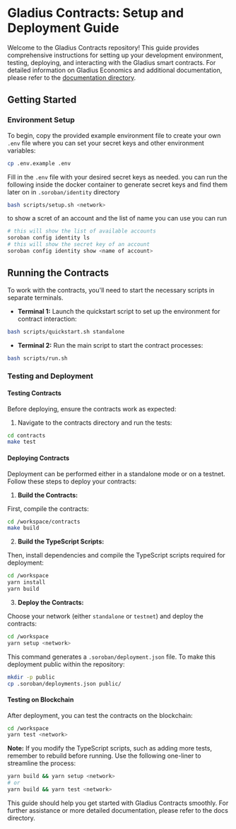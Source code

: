 # Gladius Contracts: Setup and Deployment Guide

Welcome to the Gladius Contracts repository! This guide provides comprehensive instructions for setting up your development environment, testing, deploying, and interacting with the Gladius smart contracts. For detailed information on Gladius Economics and additional documentation, please refer to the [documentation directory](./docs/README.md).

## Getting Started

### Environment Setup

To begin, copy the provided example environment file to create your own `.env` file where you can set your secret keys and other environment variables:

```sh
cp .env.example .env
```

Fill in the `.env` file with your desired secret keys as needed.
you can run the following inside the docker container to generate secret keys and find them later on in `.soroban/identity` directory

```bash
bash scripts/setup.sh <network>
```

to show a scret of an account and the list of name you can use you can run

```bash
# this will show the list of available accounts
soroban config identity ls
# this will show the secret key of an account
soroban config identity show <name of account>
```

## Running the Contracts

To work with the contracts, you'll need to start the necessary scripts in separate terminals.

- **Terminal 1:** Launch the quickstart script to set up the environment for contract interaction:

```sh
bash scripts/quickstart.sh standalone
```

- **Terminal 2:** Run the main script to start the contract processes:

```sh
bash scripts/run.sh
```

### Testing and Deployment

#### Testing Contracts

Before deploying, ensure the contracts work as expected:

1. Navigate to the contracts directory and run the tests:

```sh
cd contracts
make test
```

#### Deploying Contracts

Deployment can be performed either in a standalone mode or on a testnet. Follow these steps to deploy your contracts:

1. **Build the Contracts:**

First, compile the contracts:

```bash
cd /workspace/contracts
make build
```

2. **Build the TypeScript Scripts:**

Then, install dependencies and compile the TypeScript scripts required for deployment:

```bash
cd /workspace
yarn install
yarn build
```

3. **Deploy the Contracts:**

Choose your network (either `standalone` or `testnet`) and deploy the contracts:

```sh
cd /workspace
yarn setup <network>
```

This command generates a `.soroban/deployment.json` file. To make this deployment public within the repository:

```sh
mkdir -p public
cp .soroban/deployments.json public/
```

#### Testing on Blockchain

After deployment, you can test the contracts on the blockchain:

```bash
cd /workspace
yarn test <network>
```

**Note:** If you modify the TypeScript scripts, such as adding more tests, remember to rebuild before running. Use the following one-liner to streamline the process:

```bash
yarn build && yarn setup <network>
# or
yarn build && yarn test <network>
```

This guide should help you get started with Gladius Contracts smoothly. For further assistance or more detailed documentation, please refer to the docs directory.
